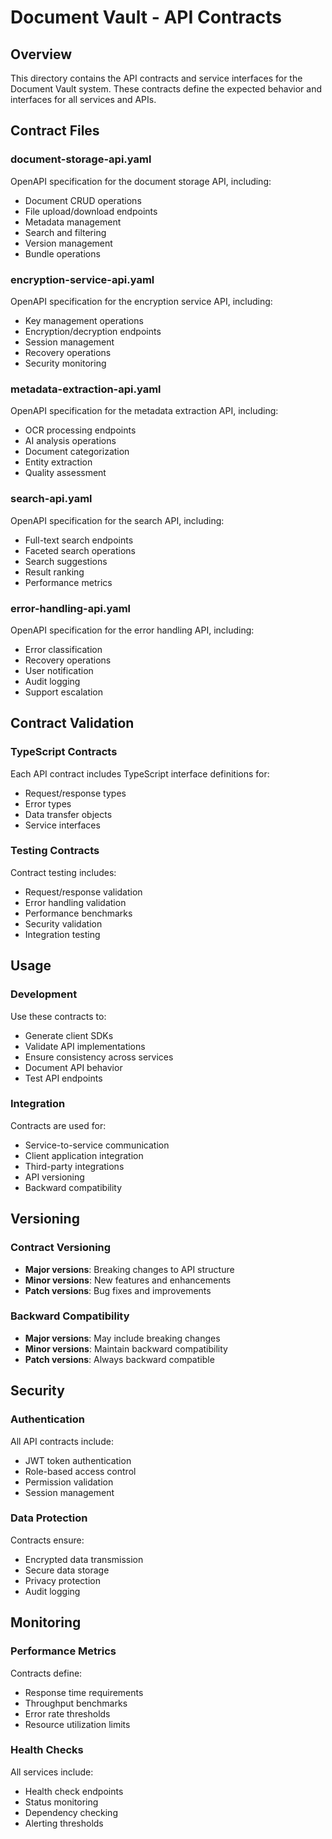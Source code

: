 # Document Vault - API Contracts

## Overview

This directory contains the API contracts and service interfaces for the Document Vault system. These contracts define the expected behavior and interfaces for all services and APIs.

## Contract Files

### document-storage-api.yaml

OpenAPI specification for the document storage API, including:

- Document CRUD operations
- File upload/download endpoints
- Metadata management
- Search and filtering
- Version management
- Bundle operations

### encryption-service-api.yaml

OpenAPI specification for the encryption service API, including:

- Key management operations
- Encryption/decryption endpoints
- Session management
- Recovery operations
- Security monitoring

### metadata-extraction-api.yaml

OpenAPI specification for the metadata extraction API, including:

- OCR processing endpoints
- AI analysis operations
- Document categorization
- Entity extraction
- Quality assessment

### search-api.yaml

OpenAPI specification for the search API, including:

- Full-text search endpoints
- Faceted search operations
- Search suggestions
- Result ranking
- Performance metrics

### error-handling-api.yaml

OpenAPI specification for the error handling API, including:

- Error classification
- Recovery operations
- User notification
- Audit logging
- Support escalation

## Contract Validation

### TypeScript Contracts

Each API contract includes TypeScript interface definitions for:

- Request/response types
- Error types
- Data transfer objects
- Service interfaces

### Testing Contracts

Contract testing includes:

- Request/response validation
- Error handling validation
- Performance benchmarks
- Security validation
- Integration testing

## Usage

### Development

Use these contracts to:

- Generate client SDKs
- Validate API implementations
- Ensure consistency across services
- Document API behavior
- Test API endpoints

### Integration

Contracts are used for:

- Service-to-service communication
- Client application integration
- Third-party integrations
- API versioning
- Backward compatibility

## Versioning

### Contract Versioning

- **Major versions**: Breaking changes to API structure
- **Minor versions**: New features and enhancements
- **Patch versions**: Bug fixes and improvements

### Backward Compatibility

- **Major versions**: May include breaking changes
- **Minor versions**: Maintain backward compatibility
- **Patch versions**: Always backward compatible

## Security

### Authentication

All API contracts include:

- JWT token authentication
- Role-based access control
- Permission validation
- Session management

### Data Protection

Contracts ensure:

- Encrypted data transmission
- Secure data storage
- Privacy protection
- Audit logging

## Monitoring

### Performance Metrics

Contracts define:

- Response time requirements
- Throughput benchmarks
- Error rate thresholds
- Resource utilization limits

### Health Checks

All services include:

- Health check endpoints
- Status monitoring
- Dependency checking
- Alerting thresholds

